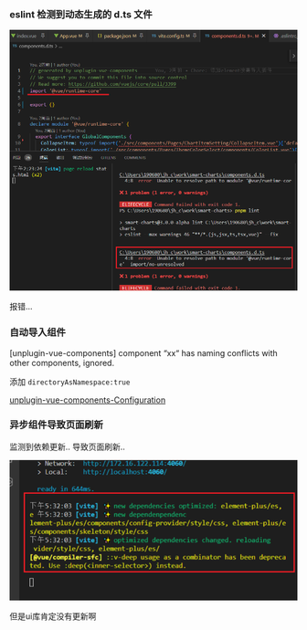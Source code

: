 ### eslint 检测到动态生成的 d.ts 文件

![image-20221102142831159](./imgs/image-20221102142831159.png)

报错...



### 自动导入组件

[unplugin-vue-components] component “xx“ has naming conflicts with other components, ignored.

添加 `directoryAsNamespace:true`

[unplugin-vue-components-Configuration](https://github.com/antfu/unplugin-vue-components/blob/main/README.md#configuration)



### 异步组件导致页面刷新

监测到依赖更新.. 导致页面刷新..

![image-20221104173257477](./imgs/image-20221104173257477.png)

但是ui库肯定没有更新啊

